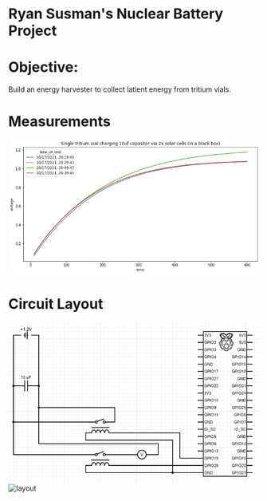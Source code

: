 # Ryan Susman's Nuclear Battery Project 

# Objective:  
Build an energy harvester to collect latient energy from tritium vials.  

# Measurements
![measurements](/images/charge_rate.png)

# Circuit Layout
![diagram](/images/wiring_diagram.png)
![layout](/images/layout.png)  

